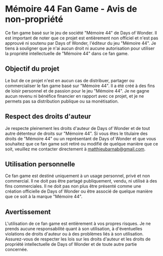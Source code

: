 # Mémoire 44 Fan Game - Avis de non-propriété

Ce fan game basé sur le jeu de société "Mémoire 44" de Days of Wonder. Il est important de noter que ce projet est entièrement non officiel et n'est pas approuvé ni soutenu par Days of Wonder, l'éditeur du jeu "Mémoire 44". Je tiens à souligner que je n'ai aucun droit ni aucune autorisation pour utiliser la propriété intellectuelle de "Mémoire 44" dans ce fan game.

## Objectif du projet

Le but de ce projet n'est en aucun cas de distribuer, partager ou commercialiser le fan game basé sur "Mémoire 44". Il a été créé à des fins de loisir personnel et de passion pour le jeu "Mémoire 44". Je ne gagne aucun revenu ni bénéfice financier en rapport avec ce projet, et je ne permets pas sa distribution publique ou sa monétisation.

## Respect des droits d'auteur

Je respecte pleinement les droits d'auteur de Days of Wonder et de tout autre détenteur de droits sur "Mémoire 44". Si vous êtes le titulaire des droits de "Mémoire 44" ou un représentant de Days of Wonder et que vous souhaitez que ce fan game soit retiré ou modifié de quelque manière que ce soit, veuillez me contacter directement à matthieubarnab@gmail.com.

## Utilisation personnelle

Ce fan game est destiné uniquement à un usage personnel, privé et non commercial. Il ne doit pas être partagé publiquement, vendu, ni utilisé à des fins commerciales. Il ne doit pas non plus être présenté comme une création officielle de Days of Wonder ou être associé de quelque manière que ce soit à la marque "Mémoire 44".

## Avertissement

L'utilisation de ce fan game est entièrement à vos propres risques. Je ne prends aucune responsabilité quant à son utilisation, à d'éventuelles violations de droits d'auteur ou à des problèmes liés à son utilisation. Assurez-vous de respecter les lois sur les droits d'auteur et les droits de propriété intellectuelle de Days of Wonder et de toute autre partie concernée.
